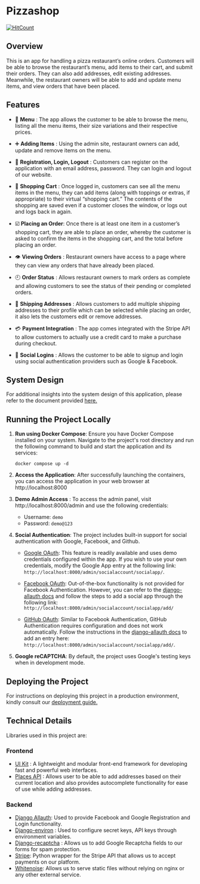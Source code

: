 # Pizzashop 

[![HitCount](http://hits.dwyl.com/udit-001/pizzashop.svg)](http://hits.dwyl.com/udit-001/pizzashop)


## Overview 
This is an app for handling a pizza restaurant’s online orders. Customers will be able to browse the restaurant’s menu, add items to their cart, and submit their orders. They can also add addresses, edit existing addresses. Meanwhile, the restaurant owners will be able to add and update menu items, and view orders that have been placed.

## Features
- 🍴 **Menu** : The app allows the customer to be able to browse the menu, listing all the menu items, their size variations and their respective prices.

- ➕ **Adding Items** : Using the admin site, restaurant owners can add, update and remove items on the menu.

- 👤 **Registration, Login, Logout** : Customers can register on the application with an email address, password. They can login and logout of our website.

- 🛒 **Shopping Cart** : Once logged in, customers can see all the menu items in the menu, they can add items (along with toppings or extras, if appropriate) to their virtual “shopping cart.” The contents of the shopping are saved even if a customer closes the window, or logs out and logs back in again.

- ☑️ **Placing an Order**: Once there is at least one item in a customer’s shopping cart, they are able to place an order, whereby the customer is asked to confirm the items in the shopping cart, and the total before placing an order.

- 👁️ **Viewing Orders** : Restaurant owners have access to a page where they can view any orders that have already been placed.

- 🕘 **Order Status** : Allows restaurant owners to mark orders as complete and allowing customers to see the status of their pending or completed orders.

- 📍 **Shipping Addresses** : Allows customers to add multiple shipping addresses to their profile which can be selected while placing an order, it also lets the customers edit or remove addresses.

- 💳 **Payment Integration** : The app comes integrated with the Stripe API to allow customers to actually use a credit card to make a purchase during checkout.

- 🔗 **Social Logins** : Allows the customer to be able to signup and login using social authentication providers such as Google & Facebook.

## System Design
For additional insights into the system design of this application, please refer to the document provided [here.](/docs/system-design.md)

## Running the Project Locally
1. **Run using Docker Compose**: Ensure you have Docker Compose installed on your system. Navigate to the project's root directory and run the following command to build and start the application and its services:

   ```
   docker compose up -d
   ```

2. **Access the Application**: After successfully launching the containers, you can access the application in your web browser at http://localhost:8000
3. **Demo Admin Access** : To access the admin panel, visit http://localhost:8000/admin and use the following credentials:

    - Username: `demo`
    - Password: `demo@123`

4. **Social Authentication**: The project includes built-in support for social authentication with Google, Facebook, and Github.

    - [Google OAuth](https://docs.allauth.org/en/latest/socialaccount/providers/google.html#app-registration): This feature is readily available and uses demo credentials configured within the app. If you wish to use your own credentials, modify the Google App entry at the following link: `http://localhost:8000/admin/socialaccount/socialapp/`.

    - [Facebook OAuth](https://docs.allauth.org/en/latest/socialaccount/providers/facebook.html): Out-of-the-box functionality is not provided for Facebook Authentication. However, you can refer to the [django-allauth docs](https://docs.allauth.org/en/latest/socialaccount/providers/facebook.html) and follow the steps to add a social app through the following link: `http://localhost:8000/admin/socialaccount/socialapp/add/`

    - [GitHub OAuth](https://docs.allauth.org/en/latest/socialaccount/providers/github.html): Similar to Facebook Authentication, GitHub Authentication requires configuration and does not work automatically. Follow the instructions in the [django-allauth docs](https://docs.allauth.org/en/latest/socialaccount/providers/github.html) to add an entry here: `http://localhost:8000/admin/socialaccount/socialapp/add/`.

5. **Google reCAPTCHA**: By default, the project uses Google's testing keys when in development mode.


## Deploying the Project
For instructions on deploying this project in a production environment, kindly consult our [deployment guide.](/docs/deployment.md)

## Technical Details
Libraries used in this project are:

### Frontend 
- [UI Kit](https://getuikit.com/) : A lightweight and modular front-end framework
for developing fast and powerful web interfaces.
- [Places API](https://developers.google.com/places/) : Allows user to be able to add addresses based on their current location and also provides autocomplete functionality for ease of use while adding addresses.

### Backend
- [Django Allauth](https://github.com/pennersr/django-allauth): Used to provide Facebook and Google Registration and Login functionality.
- [Django-environ](https://github.com/joke2k/django-environ) : Used to configure secret keys, API keys through environment variables.
- [Django-recaptcha](https://github.com/praekelt/django-recaptcha) : Allows us to add Google Recaptcha fields to our forms for spam protection.
- [Stripe](https://github.com/stripe/stripe-python): Python wrapper for the Stripe API that allows us to accept payments on our platform.
- [Whitenoise](https://github.com/evansd/whitenoise): Allows us to serve static files without relying on nginx or any other external service.
